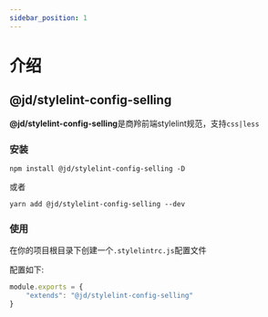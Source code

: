 ```yaml
---
sidebar_position: 1
---
```

# 介绍
## @jd/stylelint-config-selling
**@jd/stylelint-config-selling**是商羚前端stylelint规范，支持`css|less`
### 安装
```shell
npm install @jd/stylelint-config-selling -D
```
或者
```shell
yarn add @jd/stylelint-config-selling --dev
```
### 使用
在你的项目根目录下创建一个`.stylelintrc.js`配置文件

配置如下:
```js
module.exports = {
    "extends": "@jd/stylelint-config-selling"
}
```